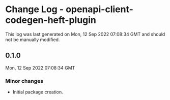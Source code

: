 # Change Log - openapi-client-codegen-heft-plugin

This log was last generated on Mon, 12 Sep 2022 07:08:34 GMT and should not be manually modified.

## 0.1.0

Mon, 12 Sep 2022 07:08:34 GMT

### Minor changes

- Initial package creation.
